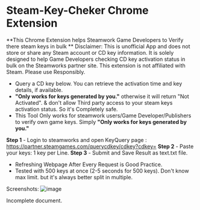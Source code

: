 # **Steam-Key-Cheker** Chrome Extension
**This Chrome Extension helps Steamwork Game Developers to Verify there steam keys in bulk
**
Disclaimer: This is unofficial App and does not store or share any Steam account or CD key information. It is solely designed to help Game Developers checking CD key activation status in bulk on the Steamworks partner site. This extension is not affiliated with Steam. Please use Responsibly.

- Query a CD key below. You can retrieve the activation time and key details, if available.
- **"Only works for keys generated by you."** otherwise it will return "Not Activated". & don't allow Third party access to your steam keys activation status. So it's Completely safe.
- This Tool Only works for steamwork users/Game Developer/Publishers to verify own game keys. Simply **"Only works for keys generated by you."**

**Step 1** - Login to steamworks and open KeyQuery page : https://partner.steamgames.com/querycdkey/cdkey?cdkey=
**Step 2** - Paste your keys: 1 key per Line.
**Step 3** - Submit and Save Result as text.txt file.

- Refreshing Webpage After Every Request is Good Practice.
- Tested with 500 keys at once (2-5 seconds for 500 keys).
Don't know max limit. but it's always better split in multiple.

Screenshots:
![image](https://github.com/animotionhelp/Steam-Key-Cheker/assets/159046719/7131d670-e2b4-4cc5-ba51-655fba6e84a2)


Incomplete document.
